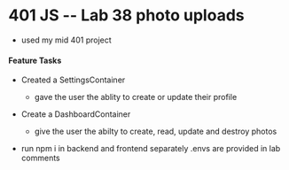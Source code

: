 401 JS --  Lab 38 photo uploads
===

* used my mid 401 project

 
#### Feature Tasks 
* Created a SettingsContainer
  * gave the user the ablity to create or update their profile
  
* Create a DashboardContainer
  * give the user the abilty to create, read, update and destroy photos

* run npm i in backend and frontend separately .envs are provided in lab comments